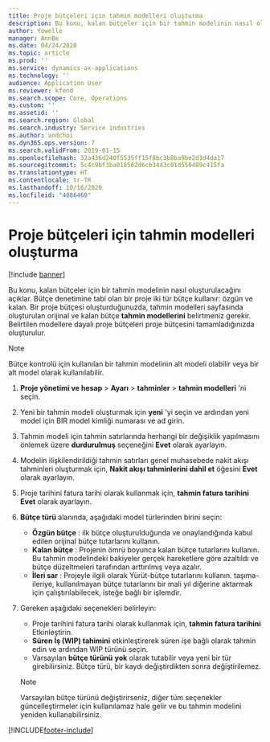 ```yaml
---
title: Proje bütçeleri için tahmin modelleri oluşturma
description: Bu konu, kalan bütçeler için bir tahmin modelinin nasıl oluşturulacağını açıklar.
author: Yowelle
manager: AnnBe
ms.date: 04/24/2020
ms.topic: article
ms.prod: ''
ms.service: dynamics-ax-applications
ms.technology: ''
audience: Application User
ms.reviewer: kfend
ms.search.scope: Core, Operations
ms.custom: ''
ms.assetid: ''
ms.search.region: Global
ms.search.industry: Service industries
ms.author: andchoi
ms.dyn365.ops.version: 7
ms.search.validFrom: 2019-01-15
ms.openlocfilehash: 32a436d240f5535ff15f8bc3b8ba9be2d1d4da17
ms.sourcegitcommit: 5c4c9bf3ba018562d6cb3443c01d550489c415fa
ms.translationtype: HT
ms.contentlocale: tr-TR
ms.lasthandoff: 10/16/2020
ms.locfileid: "4086460"
---
```

# <a name="create-forecast-models-for-project-budgets"></a>Proje bütçeleri için tahmin modelleri oluşturma 

[!include [banner](../includes/banner.md)]

Bu konu, kalan bütçeler için bir tahmin modelinin nasıl oluşturulacağını açıklar. Bütçe denetimine tabi olan bir proje iki tür bütçe kullanır: özgün ve kalan. Bir proje bütçesi oluşturduğunuzda, tahmin modelleri sayfasında oluşturulan orijinal ve kalan bütçe **tahmin modellerini** belirtmeniz gerekir. Belirtilen modellere dayalı proje bütçeleri proje bütçesini tamamladığınızda oluşturulur.

> [!NOTE]
> Bütçe kontrolü için kullanılan bir tahmin modelinin alt modeli olabilir veya bir alt model olarak kullanılabilir.

1. **Proje yönetimi ve hesap** > **Ayarı** > **tahminler**  > **tahmin modelleri** 'ni seçin.
2. Yeni bir tahmin modeli oluşturmak için **yeni** 'yi seçin ve ardından yeni model için BIR model kimliği numarası ve ad girin. 
3. Tahmin modeli için tahmin satırlarında herhangi bir değişiklik yapılmasını önlemek üzere **durdurulmuş** seçeneğini **Evet** olarak ayarlayın. 
4. Modelin ilişkilendirildiği tahmin satırları genel muhasebede nakit akışı tahminleri oluşturmak için, **Nakit akışı tahminlerini dahil et** öğesini **Evet** olarak ayarlayın. 
5. Proje tarihini fatura tarihi olarak kullanmak için, **tahmin fatura tarihini** **Evet** olarak ayarlayın. 
6. **Bütçe türü** alanında, aşağıdaki model türlerinden birini seçin:

   - **Özgün bütçe** : ilk bütçe oluşturulduğunda ve onaylandığında kabul edilen orijinal bütçe tutarlarını kullanın.
   - **Kalan bütçe** : Projenin ömrü boyunca kalan bütçe tutarlarını kullanın. Bu tahmin modelindeki bakiyeler gerçek hareketlere göre azaltıldı ve bütçe düzeltmeleri tarafından arttırılmış veya azalır.
   - **İleri sar** : Projeyle ilgili olarak Yürüt-bütçe tutarlarını kullanın. taşıma-ileriye, kullanılmayan bütçe tutarlarını bir mali yıl diğerine aktarmak için çalıştırılabilecek, isteğe bağlı bir işlemdir.

7. Gereken aşağıdaki seçenekleri belirleyin:

   - Proje tarihini fatura tarihi olarak kullanmak için, **tahmin fatura tarihini** Etkinleştirin.
   - **Süren İş (WIP) tahimini** etkinleştirerek süren işe bağlı olarak tahmin edin ve ardından WIP türünü seçin. 
   - Varsayılan **bütçe türünü** **yok** olarak tutabilir veya yeni bir tür girebilirsiniz. Bütçe türü, bir kaydı değiştirdikten sonra değiştirilemez.     
    > [!NOTE]
    > Varsayılan bütçe türünü değiştirirseniz, diğer tüm seçenekler güncelleştirmeler için kullanılamaz hale gelir ve bu tahmin modelini yeniden kullanabilirsiniz. 
   


 



[!INCLUDE[footer-include](../includes/footer-banner.md)]